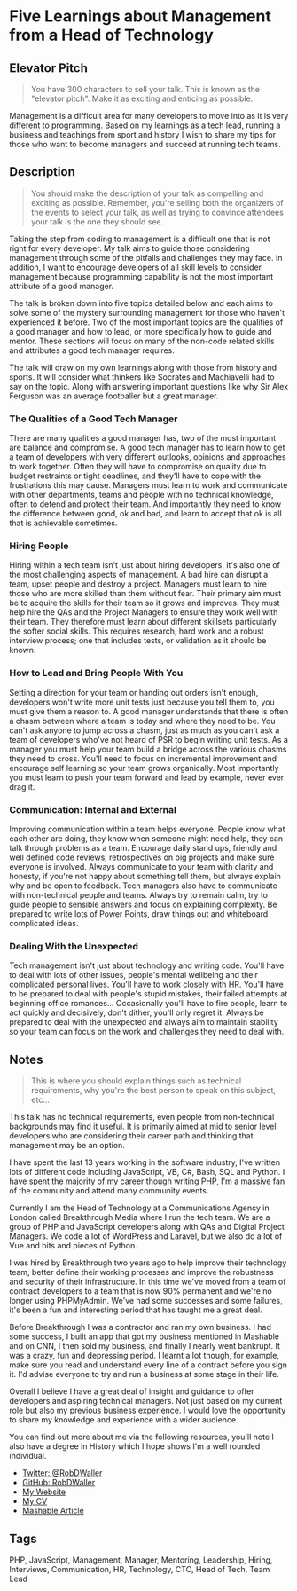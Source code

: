 # Five Learnings about Management from a Head of Technology

## Elevator Pitch
> You have 300 characters to sell your talk. This is known as the "elevator pitch". Make it as exciting and enticing as possible.

Management is a difficult area for many developers to move into as it is very different to programming. Based on my learnings as a tech lead, running a business and teachings from sport and history I wish to share my tips for those who want to become managers and succeed at running tech teams.

## Description
> You should make the description of your talk as compelling and exciting as possible. Remember, you're selling both the organizers of the events to select your talk, as well as trying to convince attendees your talk is the one they should see.

Taking the step from coding to management is a difficult one that is not right for every developer. My talk aims to guide those considering management through some of the pitfalls and challenges they may face. In addition, I want to encourage developers of all skill levels to consider management because programming capability is not the most important attribute of a good manager.  

The talk is broken down into five topics detailed below and each aims to solve some of the mystery surrounding management for those who haven't experienced it before. Two of the most important topics are the qualities of a good manager and how to lead, or more specifically how to guide and mentor. These sections will focus on many of the non-code related skills and attributes a good tech manager requires.

The talk will draw on my own learnings along with those from history and sports. It will consider what thinkers like Socrates and Machiavelli had to say on the topic. Along with answering important questions like why Sir Alex Ferguson was an average footballer but a great manager.   

### The Qualities of a Good Tech Manager
There are many qualities a good manager has, two of the most important are balance and compromise. A good tech manager has to learn how to get a team of developers with very different outlooks, opinions and approaches to work together. Often they will have to compromise on quality due to budget restraints or tight deadlines, and they'll have to cope with the frustrations this may cause. Managers must learn to work and communicate with other departments, teams and people with no technical knowledge, often to defend and protect their team. And importantly they need to know the difference between good, ok and bad, and learn to accept that ok is all that is achievable sometimes.

### Hiring People
Hiring within a tech team isn't just about hiring developers, it's also one of the most challenging aspects of management. A bad hire can disrupt a team, upset people and destroy a project. Managers must learn to hire those who are more skilled than them without fear. Their primary aim must be to acquire the skills for their team so it grows and improves. They must help hire the QAs and the Project Managers to ensure they work well with their team. They therefore must learn about different skillsets particularly the softer social skills. This requires research, hard work and a robust interview process; one that includes tests, or validation as it should be known.

### How to Lead and Bring People With You
Setting a direction for your team or handing out orders isn't enough, developers won't write more unit tests just because you tell them to, you must give them a reason to. A good manager understands that there is often a chasm between where a team is today and where they need to be. You can't ask anyone to jump across a chasm, just as much as you can't ask a team of developers who've not heard of PSR to begin writing unit tests. As a manager you must help your team build a bridge across the various chasms they need to cross. You'll need to focus on incremental improvement and encourage self learning so your team grows organically. Most importantly you must learn to push your team forward and lead by example, never ever drag it.

### Communication: Internal and External
Improving communication within a team helps everyone. People know what each other are doing, they know when someone might need help, they can talk through problems as a team. Encourage daily stand ups, friendly and well defined code reviews, retrospectives on big projects and make sure everyone is involved. Always communicate to your team with clarity and honesty, if you're not happy about something tell them, but always explain why and be open to feedback. Tech managers also have to communicate with non-technical people and teams. Always try to remain calm, try to guide people to sensible answers and focus on explaining complexity. Be prepared to write lots of Power Points, draw things out and whiteboard complicated ideas.       

### Dealing With the Unexpected
Tech management isn't just about technology and writing code. You'll have to deal with lots of other issues, people's mental wellbeing and their complicated personal lives. You'll have to work closely with HR. You'll have to be prepared to deal with people's stupid mistakes, their failed attempts at beginning office romances... Occasionally you'll have to fire people, learn to act quickly and decisively, don't dither, you'll only regret it. Always be prepared to deal with the unexpected and always aim to maintain stability so your team can focus on the work and challenges they need to deal with.

## Notes
> This is where you should explain things such as technical requirements, why you're the best person to speak on this subject, etc...

This talk has no technical requirements, even people from non-technical backgrounds may find it useful. It is primarily aimed at mid to senior level developers who are considering their career path and thinking that management may be an option.

I have spent the last 13 years working in the software industry, I've written lots of different code including JavaScript, VB, C#, Bash, SQL and Python. I have spent the majority of my career though writing PHP, I'm a massive fan of the community and attend many community events.

Currently I am the Head of Technology at a Communications Agency in London called Breakthrough Media where I run the tech team. We are a group of PHP and JavaScript developers along with QAs and Digital Project Managers. We code a lot of WordPress and Laravel, but we also do a lot of Vue and bits and pieces of Python.

I was hired by Breakthrough two years ago to help improve their technology team, better define their working processes and improve the robustness and security of their infrastructure. In this time we've moved from a team of contract developers to a team that is now 90% permanent and we're no longer using PHPMyAdmin. We've had some successes and some failures, it's been a fun and interesting period that has taught me a great deal.

Before Breakthrough I was a contractor and ran my own business. I had some success, I built an app that got my business mentioned in Mashable and on CNN, I then sold my business, and finally I nearly went bankrupt. It was a crazy, fun and depressing period. I learnt a lot though, for example, make sure you read and understand every line of a contract before you sign it. I'd advise everyone to try and run a business at some stage in their life.

Overall I believe I have a great deal of insight and guidance to offer developers and aspiring technical managers. Not just based on my current role but also my previous business experience. I would love the opportunity to share my knowledge and experience with a wider audience.

You can find out more about me via the following resources, you'll note I also have a degree in History which I hope shows I'm a well rounded individual.

- [Twitter: @RobDWaller](https://twitter.com/RobDWaller)
- [GitHub: RobDWaller](https://github.com/RobDWaller)
- [My Website](http://rbrt.wllr.info)
- [My CV](http://rbrt.wllr.info/cv.pdf)
- [Mashable Article](http://mashable.com/2012/08/22/twitter-facebook-fake-followers/#xnoXNq_g6OqQ)

## Tags
PHP, JavaScript, Management, Manager, Mentoring, Leadership, Hiring, Interviews, Communication, HR, Technology, CTO, Head of Tech, Team Lead
